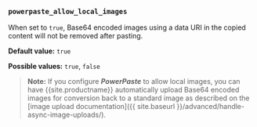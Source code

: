 ### `powerpaste_allow_local_images`

When set to `true`, Base64 encoded images using a data URI in the copied content will not be removed after pasting.

**Default value:** `true`

**Possible values:** `true`, `false`

> **Note:** If you configure ***PowerPaste*** to allow local images, you can have {{site.productname}} automatically upload Base64 encoded images for conversion back to a standard image as described on the [image upload documentation]({{ site.baseurl }}/advanced/handle-async-image-uploads/).
